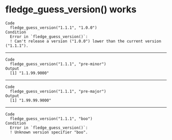 # fledge_guess_version() works

    Code
      fledge_guess_version("1.1.1", "1.0.0")
    Condition
      Error in `fledge_guess_version()`:
      ! Can't release a version ("1.0.0") lower than the current version ("1.1.1").

---

    Code
      fledge_guess_version("1.1.1", "pre-minor")
    Output
      [1] "1.1.99.9000"

---

    Code
      fledge_guess_version("1.1.1", "pre-major")
    Output
      [1] "1.99.99.9000"

---

    Code
      fledge_guess_version("1.1.1", "boo")
    Condition
      Error in `fledge_guess_version()`:
      ! Unknown version specifier "boo".

